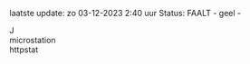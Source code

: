 laatste update: 
zo 03-12-2023  2:40   uur 
Status: FAALT - geel - 
<div class="service R">J</div><div class="service Y">microstation</div><div class="service G">httpstat</div>